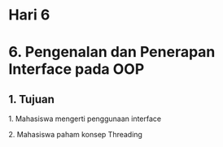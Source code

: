 <h1> Hari 6</h2>
<h1>6. Pengenalan dan Penerapan Interface pada OOP</h1>

<h2>1. Tujuan</h2>
<p>1. Mahasiswa mengerti penggunaan interface</p>
<p>2. Mahasiswa paham konsep Threading</p>
